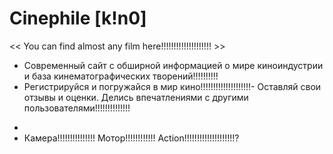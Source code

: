 # Сinephile [k!n0]
<< You can find almost any film here!!!!!!!!!!!!!!!!!!!! >>

- Современный сайт с обширной информацией о мире киноиндустрии и база кинематографических творений!!!!!!!!!!
- Регистрируйся и погружайся в мир кино!!!!!!!!!!!!!!!!!!!!- Оставляй свои отзывы и оценки. Делись впечатлениями с другими пользователями!!!!!!!!!!!!!!
*
* Камера!!!!!!!!!!!!!!! Мотор!!!!!!!!!!!! Action!!!!!!!!!!!!!!!!!!!!?
